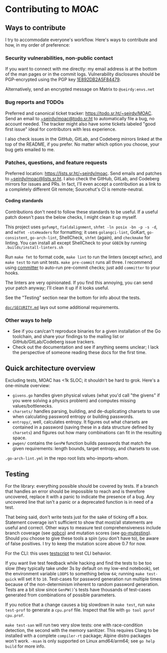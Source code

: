 Contributing to MOAC
====================

Ways to contribute
------------------

I try to accommodate everyone's workflow. Here's ways to contribute and how, in my order of preference:

### Security vulnerabilities, non-public contact

If you want to connect with me directly: my email address is at the bottom of the man pages or in the commit logs. Vulnerability disclosures should be PGP-encrypted using the PGP key [1E892DB2A5F84479](https://seirdy.one/publickey.asc).

Alternatively, send an encrypted message on Matrix to `@seirdy:envs.net`

### Bug reports and TODOs

Preferred and canonical ticket tracker: <https://todo.sr.ht/~seirdy/MOAC>. Send an email to [~seirdy/moac@todo.sr.ht](mailto:~seirdy/MOAC@todo.sr.ht) to automatically file a bug, no account needed. The tracker might also have some tickets labeled "good first issue" ideal for contributors with less experience.

I also check issues in the GitHub, GitLab, and Codeberg mirrors linked at the top of the README, if you prefer. No matter which option you choose, your bug gets emailed to me.

### Patches, questions, and feature requests

Preferred location: <https://lists.sr.ht/~seirdy/moac>. Send emails and patches to [~seirdy/moac@lists.sr.ht](mailto:~seirdy/moac@lists.sr.ht). I also check the GitHub, GitLab, and Codeberg mirrors for issues and PRs. In fact, I'll even accept a contribution as a link to a completely different Git remote; Sourcehut's CI is remote-neutral.

#### Coding standards

Contributions don't need to follow these standards to be useful. If a useful patch doesn't pass the below checks, I might clean it up myself.

This project uses `gofumpt`, `fieldalignment`, `shfmt -ln posix -bn -p -s -d`, and `mdfmt -stxHeaders` for formatting; it uses `golangci-lint`, GoKart, `go-consistent`, `go-arch-lint`, ShellCheck, `shfmt` (again), and `checkmake` for linting. You can install all except ShellCheck to your `GOBIN` by running `.builds/install-linters.sh`

Run `make fmt` to format code, `make lint` to run the linters (except `mdfmt`), and `make test` to run unit tests. `make pre-commit` runs all three. I recommend using [committer](https://github.com/Gusto/committer) to auto-run pre-commit checks; just add `committer` to your hooks.

The linters are very opinionated. If you find this annoying, you can send your patch anyway; I'll clean it up if it looks useful.

See the "Testing" section near the bottom for info about the tests.

[`doc/SECURITY.md`](https://git.sr.ht/~seirdy/moac/tree/master/item/doc/SECURITY.md) lays out some additional requirements.

### Other ways to help

- See if you can/can't reproduce binaries for a given installation of the Go toolchain, and share your findings to the mailing list or GitHub/GitLab/Codeberg issue trackers.
- Check out the documentation and see if anything seems unclear; I lack the perspective of someone reading these docs for the first time.

Quick architecture overview
---------------------------

Excluding tests, MOAC has <1k SLOC; it shouldn't be hard to grok. Here's a one-minute overview:

- `givens.go` handles given physical values (what you'd call "the givens" if you were solving a physics problem) and computes missing values/bottlenecks.
- `charsets/` handles parsing, building, and de-duplicating charsets to use when calculating password entropy or building passwords.
- `entropy/`, well, calculates entropy. It figures out what charsets are contained in a password (saving these in a data structure defined by `charsets`) and figures out how many combinations can fit in the resulting space.
- `pwgen/` contains the `GenPW` function builds passwords that match the given requirements: length bounds, target entropy, and charsets to use.

`.go-arch-lint.yml` in the repo root lists who-imports-whom.

Testing
-------

For the library: everything possible should be covered by tests. If a branch that handles an error should be impossible to reach and is therefore uncovered, replace it with a panic to indicate the presence of a bug. Any uncovered line that isn't a panic or a deprecated function is in need of a test.

That being said, don't write tests just for the sake of ticking off a box. Statement coverage isn't sufficient to show that most/all statements are useful and correct. Other ways to measure test comprehensiveness include branch coverage (see [gobco](https://github.com/rillig/gobco)) and mutation scores (see [go-mutesting](https://github.com/zimmski/go-mutesting)). Should you choose to give these tools a spin (you don't have to), be aware of false positives. I try to keep the mutation score above 0.7 for now.

For the CLI: this uses [testscript](https://godocs.io/github.com/rogpeppe/go-internal/testscript) to test CLI behavior.

If you want live test feedback while hacking and find the tests to be too slow (they typically take under 3s by default on my low-end notebook), set the environment variable `LOOPS` to something below `64`; running `make test-quick` will set it to `10`. Test-cases for password generation run multiple times because of the non-determinism inherent to random password generation. Tests are a bit slow since `GenPW()`'s tests have thousands of test-cases generated from combinations of possible parameters.

If you notice that a change causes a big slowdown in `make test`, run `make test-prof` to generate a `cpu.prof` file. Inspect that file with `go tool pprof cpu.prof`.

`make test-san` will run two very slow tests: one with race-condition detection, the second with the memory sanitizer. This requires Clang to be installed with a complete `compiler-rt` package; Alpine distro packages won't work. `-msan` is only supported on Linux amd64/arm64; see `go help build` for more info.

